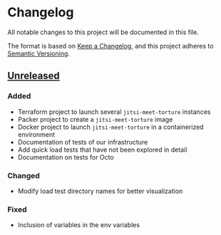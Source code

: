 # Changelog

All notable changes to this project will be documented in this file.

The format is based on [Keep a Changelog](https://keepachangelog.com/en/1.0.0/),
and this project adheres to [Semantic
Versioning](https://semver.org/spec/v2.0.0.html).

## [Unreleased]

### Added

- Terraform project to launch several `jitsi-meet-torture` instances
- Packer project to create a `jitsi-meet-torture` image
- Docker project to launch `jitsi-meet-torture` in a containerized environment
- Documentation of tests of our infrastructure
- Add quick load tests that have not been explored in detail
- Documentation on tests for Octo

### Changed

- Modify load test directory names for better visualization

### Fixed

- Inclusion of variables in the env variables

[Unreleased]: https://github.com/openfun/jitsi-meet-torture-rocket